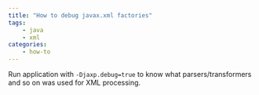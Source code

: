```yaml
---
title: "How to debug javax.xml factories" 
tags: 
    - java
    - xml
categories:
    - how-to
---
```

Run application with `-Djaxp.debug=true` to know what parsers/transformers and so on was used for XML processing.
